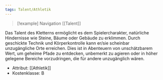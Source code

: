 ```yaml
---
tags: Talent/Athletik
---
```

> [!example] Navigation 
>  [[Talent]]

Das Talent des Kletterns ermöglicht es dem Spielercharakter, natürliche Hindernisse wie Steine, Bäume oder Gebäude zu erklimmen. Durch geschickte Technik und Körperkontrolle kann er/sie scheinbar unzugängliche Orte erreichen. Dies ist in Abenteuern von unschätzbarem Wert, um geheime Pfade zu entdecken, unbemerkt zu agieren oder in höher gelegene Bereiche vorzudringen, die für andere unzugänglich wären.

- Attribut: [[Athletik]]
- Kostenklasse: B